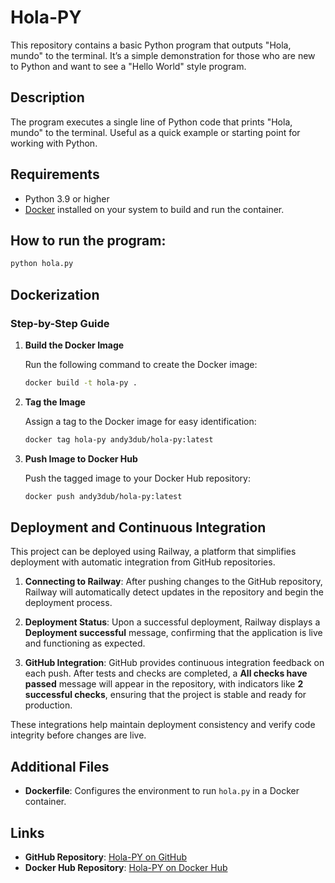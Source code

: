 # Hola-PY
This repository contains a basic Python program that outputs "Hola, mundo" to the terminal. It’s a simple demonstration for those who are new to Python and want to see a "Hello World" style program.

## Description 
The program executes a single line of Python code that prints "Hola, mundo" to the terminal. Useful as a quick example or starting point for working with Python.

## Requirements 
- Python 3.9 or higher
- [Docker](https://docs.docker.com/get-started/get-docker/) installed on your system to build and run the container.

## How to run the program: 
```bash
python hola.py
```

## Dockerization 
### Step-by-Step Guide
1. **Build the Docker Image**

   Run the following command to create the Docker image:

   ```bash
   docker build -t hola-py .
   ```

2. **Tag the Image**

   Assign a tag to the Docker image for easy identification:

   ```bash
   docker tag hola-py andy3dub/hola-py:latest
   ```

3. **Push Image to Docker Hub**

   Push the tagged image to your Docker Hub repository:

   ```bash
   docker push andy3dub/hola-py:latest
   ```

## Deployment and Continuous Integration

This project can be deployed using Railway, a platform that simplifies deployment with automatic integration from GitHub repositories.

1. **Connecting to Railway**: 
   After pushing changes to the GitHub repository, Railway will automatically detect updates in the repository and begin the deployment process.

2. **Deployment Status**:
   Upon a successful deployment, Railway displays a **Deployment successful** message, confirming that the application is live and functioning as expected.

3. **GitHub Integration**:
   GitHub provides continuous integration feedback on each push. After tests and checks are completed, a **All checks have passed** message will appear in the repository, with indicators like **2 successful checks**, ensuring that the project is stable and ready for production.

These integrations help maintain deployment consistency and verify code integrity before changes are live.

## Additional Files
- **Dockerfile**: Configures the environment to run `hola.py` in a Docker container.

## Links 
- **GitHub Repository**: [Hola-PY on GitHub](https://github.com/jallangap/hola-py)
- **Docker Hub Repository**: [Hola-PY on Docker Hub](https://hub.docker.com/r/andy3dub/hola-py)
